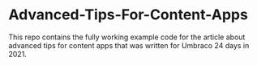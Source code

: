 # Advanced-Tips-For-Content-Apps
This repo contains the fully working example code for the article about advanced tips for content apps that was written for Umbraco 24 days in 2021.
